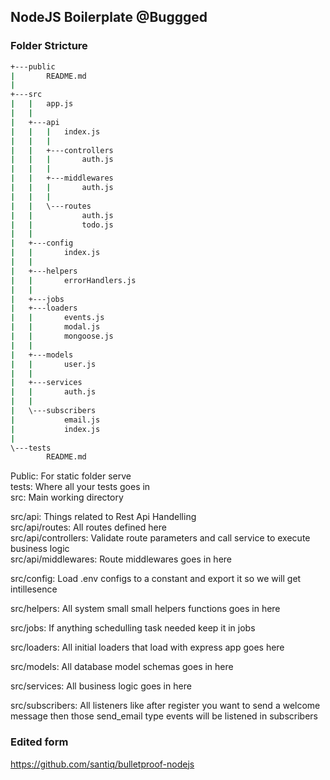 ## NodeJS Boilerplate @Buggged

### Folder Stricture

```bash
+---public
|       README.md
|
+---src
|   |   app.js
|   |
|   +---api
|   |   |   index.js
|   |   |
|   |   +---controllers
|   |   |       auth.js
|   |   |
|   |   +---middlewares
|   |   |       auth.js
|   |   |
|   |   \---routes
|   |           auth.js
|   |           todo.js
|   |
|   +---config
|   |       index.js
|   |
|   +---helpers
|   |       errorHandlers.js
|   |
|   +---jobs
|   +---loaders
|   |       events.js
|   |       modal.js
|   |       mongoose.js
|   |
|   +---models
|   |       user.js
|   |
|   +---services
|   |       auth.js
|   |
|   \---subscribers
|           email.js
|           index.js
|
\---tests
        README.md
```

Public: For static folder serve  
tests: Where all your tests goes in  
src: Main working directory  
  
src/api: Things related to Rest Api Handelling  
src/api/routes: All routes defined here  
src/api/controllers: Validate route parameters and call service to execute business logic  
src/api/middlewares: Route middlewares goes in here
  
src/config: Load .env configs to a constant and export it so we will get intillesence  
  
src/helpers: All system small small helpers functions goes in here  
  
src/jobs: If anything schedulling task needed keep it in jobs  
  
src/loaders: All initial loaders that load with express app goes here  
  
src/models: All database model schemas goes in here  
  
src/services: All business logic goes in here  
  
src/subscribers: All listeners like after register you want to send a welcome message then those send_email type events will be listened in subscribers

### Edited form  
https://github.com/santiq/bulletproof-nodejs
